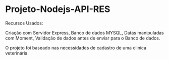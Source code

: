 ﻿# Projeto-Nodejs-API-RES
 
Recursos Usados:

Criação com Servidor Express, Banco de dados MYSQL, Datas manipuladas com Moment, Validação de dados antes de enviar para o Banco de dados.

O projeto foi baseado nas necessidades de cadastro de uma clinica veterinária.
